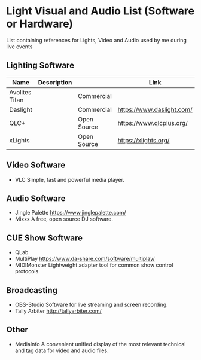 # Light Visual and Audio List (Software or Hardware)
List containing references for Lights, Video and Audio used by me during live events


## Lighting Software
| Name                      | Description                         |               | Link                      |
| ------------------------- | ----------------------------------- | ------------- | ------------------------- |
| Avolites Titan            |                                     | Commercial    |                           |
| Daslight                  |                                     | Commercial    | https://www.daslight.com/ |
| QLC+                      |                                     | Open Source   | https://www.qlcplus.org/  |
| xLights                   |                                     | Open Source   | https://xlights.org/      |


## Video Software

- VLC                 Simple, fast and powerful media player.

## Audio Software

- Jingle Palette      https://www.jinglepalette.com/
- Mixxx               A free, open source DJ software.

## CUE Show Software

- QLab
- MultiPlay       https://www.da-share.com/software/multiplay/
- MIDIMonster     Lightweight adapter tool for common show control protocols.

## Broadcasting

- OBS-Studio          Software for live streaming and screen recording.
- Tally Arbiter       http://tallyarbiter.com/

## Other

- MediaInfo           A convenient unified display of the most relevant technical and tag data for video and audio files.
